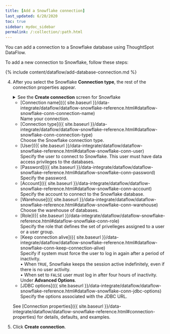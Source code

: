 ```yaml
---
title: [Add a Snowflake connection]
last_updated: 6/20/2020
toc: true
sidebar: mydoc_sidebar
permalink: /:collection/:path.html
---
```

You can add a connection to a Snowflake database using ThoughtSpot DataFlow.

To add a new connection to Snowflake, follow these steps:

{% include content/dataflow/add-database-connection.md %}

4. After you select the Snowflake **Connection type**, the rest of the connection properties appear.

   <details>
    <summary>See the <strong>Create connection</strong> screen for Snowflake</summary>
    <p>
     <img src="../../images/dataflow-snowflake-create.png" alt="Create Snowflake connection" /></p>
   </details>

   * [Connection name]({{ site.baseurl }}/data-integrate/dataflow/dataflow-snowflake-reference.html#dataflow-snowflake-conn-connection-name)<br/>Name your connection.
   * [Connection type]({{ site.baseurl }}/data-integrate/dataflow/dataflow-snowflake-reference.html#dataflow-snowflake-conn-connection-type)<br/>Choose the Snowflake connection type.
   * [User]({{ site.baseurl }}/data-integrate/dataflow/dataflow-snowflake-reference.html#dataflow-snowflake-conn-user)<br/>Specify the user to connect to Snowflake. This user must have data access privileges to the databases.
   * [Password]({{ site.baseurl }}/data-integrate/dataflow/dataflow-snowflake-reference.html#dataflow-snowflake-conn-password)<br/>Specify the password.
   * [Account]({{ site.baseurl }}/data-integrate/dataflow/dataflow-snowflake-reference.html#dataflow-snowflake-conn-account)<br/>Specify the account to connect to the Snowflake database.
   * [Warehouse]({{ site.baseurl }}/data-integrate/dataflow/dataflow-snowflake-reference.html#dataflow-snowflake-conn-warehouse)<br/>Choose the warehouse of databases.
   * [Role]({{ site.baseurl }}/data-integrate/dataflow/dataflow-snowflake-reference.html#dataflow-snowflake-conn-role)<br/>Specify the role that defines the set of privelleges assigned to a user or a user group.
   * [Keep connection alive]({{ site.baseurl }}/data-integrate/dataflow/dataflow-snowflake-reference.html#dataflow-snowflake-conn-keep-connection-alive)<br/>Specify if system must force the user to log in again after a period of inactivity.<br/>&bull; When <code>TRUE</code>, Snowflake keeps the session active indefinitely, even if there is no user activity.<br/>&bull;  When set to <code>FALSE</code> user must log in after four hours of inactivity. Under **Advanced Options**.
   * [JDBC options]({{ site.baseurl }}/data-integrate/dataflow/dataflow-snowflake-reference.html#dataflow-snowflake-conn-jdbc-options)<br/>Specify the options associated with the JDBC URL.

   See [Connection properties]({{ site.baseurl }}/data-integrate/dataflow/dataflow-snowflake-reference.html#connection-properties) for details, defaults, and examples.

5. Click **Create connection**.   
